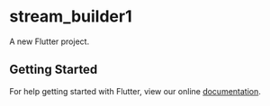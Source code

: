 # stream_builder1

A new Flutter project.

## Getting Started

For help getting started with Flutter, view our online
[documentation](https://flutter.io/).

